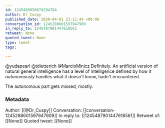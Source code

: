 ```yaml
---
id: 1245489050674294784
author: Dr_Cuspy
published_date: 2020-04-01 23:11:44 +00:00
conversation_id: 1245288601597947909
in_reply_to: 1245487901447618561
retweet: None
quoted_tweet: None
type: tweet
tags:

---
```


@yudapearl @tdietterich @MarcioMinicz Definitely. An artificial version of natural general intelligence has a level of intelligence defined by how it _autonomously_ handles what it doesn't know, hadn't encountered. 

The autonomous part gets missed, mostly.

### Metadata

Author: [[@Dr_Cuspy]]
Conversation: [[conversation-1245288601597947909]]
In reply to: [[1245487901447618561]]
Retweet of: [[None]]
Quoted tweet: [[None]]
